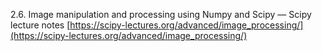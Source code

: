 
2.6. Image manipulation and processing using Numpy and Scipy — Scipy lecture notes
[https://scipy-lectures.org/advanced/image_processing/](https://scipy-lectures.org/advanced/image_processing/)